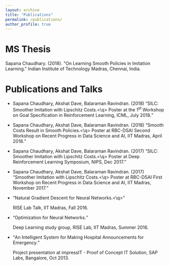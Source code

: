 ```yaml
---
layout: archive
title: "Publications"
permalink: /publications/
author_profile: true
---
```


MS Thesis
======
Sapana Chaudhary. (2018). "On Learning Smooth Policies in Imitation Learning." Indian Institute of Technology Madras, Chennai, India. 

Publications and Talks
======
* Sapana Chaudhary, Akshat Dave, Balaraman Ravindran. (2018) <q>SILC: Smoother Imitation with Lipschitz Costs.<\q> Poster at the 1<sup>st</sup> Workshop on Goal Specification in Reinforcement Learning, ICML, July 2018.

* Sapana Chaudhary, Akshat Dave, Balaraman Ravindran. (2018) <q>Smooth Costs Result in Smooth Policies.<\q> Poster at RBC-DSAI Second Workshop on Recent Progress in Data Science and AI, IIT Madras, April 2018.

* Sapana Chaudhary, Akshat Dave, Balaraman Ravindran. (2017) <q>SILC: Smoother Imitation with Lipschitz Costs.<\q> Poster at Deep Reinforcement Learning Symposium, NIPS, Dec 2017.

* Sapana Chaudhary, Akshat Dave, Balaraman Ravindran. (2017) <q>Smoother Imitation with Lipschitz Costs.<\q> Poster at RBC-DSAI First Workshop on Recent Progress in Data Science and AI, IIT Madras, November 2017.

* <q>Natural Gradient Descent for Neural Networks.<\q> 

  RISE Lab Talk, IIT Madras, Fall 2016.  

* <q>Optimization for Neural Networks.</q>

  Deep Learning study group, RISE Lab, IIT Madras, Summer 2016. 

* <q>An Intelligent System for Making Hospital Announcements for Emergency.</q>

  Project presentation at impressIT - Proof of Concept IT Solution, SAP Labs, Bangalore, Oct 2013. 
